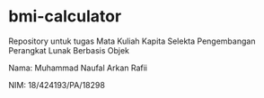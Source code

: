# bmi-calculator

Repository untuk tugas Mata Kuliah Kapita Selekta Pengembangan Perangkat Lunak Berbasis Objek

Nama: Muhammad Naufal Arkan Rafii

NIM: 18/424193/PA/18298